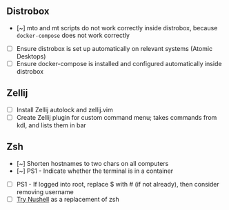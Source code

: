 ## Distrobox

- [~] mto and mt scripts do not work correctly inside distrobox, because `docker-compose` does not work correctly
- [ ] Ensure distrobox is set up automatically on relevant systems (Atomic Desktops)
- [ ] Ensure docker-compose is installed and configured automatically inside distrobox

## Zellij

- [ ] Install Zellij autolock and zellij.vim
- [ ] Create Zellij plugin for custom command menu; takes commands from kdl, and
      lists them in bar

## Zsh

- [~] Shorten hostnames to two chars on all computers
- [~] PS1 - Indicate whether the terminal is in a container
- [ ] PS1 - If logged into root, replace $ with # (if not already), then
      consider removing username
- [ ] [Try Nushell](https://www.nushell.sh/) as a replacement of zsh
